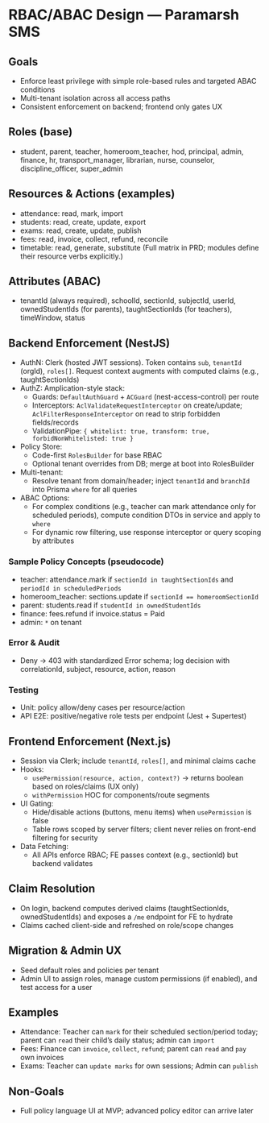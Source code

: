 # RBAC/ABAC Design — Paramarsh SMS

## Goals
- Enforce least privilege with simple role-based rules and targeted ABAC conditions
- Multi-tenant isolation across all access paths
- Consistent enforcement on backend; frontend only gates UX

## Roles (base)
- student, parent, teacher, homeroom_teacher, hod, principal, admin, finance, hr, transport_manager, librarian, nurse, counselor, discipline_officer, super_admin

## Resources & Actions (examples)
- attendance: read, mark, import
- students: read, create, update, export
- exams: read, create, update, publish
- fees: read, invoice, collect, refund, reconcile
- timetable: read, generate, substitute
(Full matrix in PRD; modules define their resource verbs explicitly.)

## Attributes (ABAC)
- tenantId (always required), schoolId, sectionId, subjectId, userId, ownedStudentIds (for parents), taughtSectionIds (for teachers), timeWindow, status

## Backend Enforcement (NestJS)
- AuthN: Clerk (hosted JWT sessions). Token contains `sub`, `tenantId` (orgId), `roles[]`. Request context augments with computed claims (e.g., taughtSectionIds)
- AuthZ: Amplication-style stack:
  - Guards: `DefaultAuthGuard` + `ACGuard` (nest-access-control) per route
  - Interceptors: `AclValidateRequestInterceptor` on create/update; `AclFilterResponseInterceptor` on read to strip forbidden fields/records
  - ValidationPipe: `{ whitelist: true, transform: true, forbidNonWhitelisted: true }`
- Policy Store:
  - Code-first `RolesBuilder` for base RBAC
  - Optional tenant overrides from DB; merge at boot into RolesBuilder
- Multi-tenant:
  - Resolve tenant from domain/header; inject `tenantId` and `branchId` into Prisma `where` for all queries
- ABAC Options:
  - For complex conditions (e.g., teacher can mark attendance only for scheduled periods), compute condition DTOs in service and apply to `where`
  - For dynamic row filtering, use response interceptor or query scoping by attributes

### Sample Policy Concepts (pseudocode)
- teacher: attendance.mark if `sectionId in taughtSectionIds` and `periodId in scheduledPeriods`
- homeroom_teacher: sections.update if `sectionId == homeroomSectionId`
- parent: students.read if `studentId in ownedStudentIds`
- finance: fees.refund if invoice.status = Paid
- admin: `*` on tenant

### Error & Audit
- Deny → 403 with standardized Error schema; log decision with correlationId, subject, resource, action, reason

### Testing
- Unit: policy allow/deny cases per resource/action
- API E2E: positive/negative role tests per endpoint (Jest + Supertest)

## Frontend Enforcement (Next.js)
- Session via Clerk; include `tenantId`, `roles[]`, and minimal claims cache
- Hooks:
  - `usePermission(resource, action, context?)` → returns boolean based on roles/claims (UX only)
  - `withPermission` HOC for components/route segments
- UI Gating:
  - Hide/disable actions (buttons, menu items) when `usePermission` is false
  - Table rows scoped by server filters; client never relies on front-end filtering for security
- Data Fetching:
  - All APIs enforce RBAC; FE passes context (e.g., sectionId) but backend validates

## Claim Resolution
- On login, backend computes derived claims (taughtSectionIds, ownedStudentIds) and exposes a `/me` endpoint for FE to hydrate
- Claims cached client-side and refreshed on role/scope changes

## Migration & Admin UX
- Seed default roles and policies per tenant
- Admin UI to assign roles, manage custom permissions (if enabled), and test access for a user

## Examples
- Attendance: Teacher can `mark` for their scheduled section/period today; parent can `read` their child’s daily status; admin can `import`
- Fees: Finance can `invoice`, `collect`, `refund`; parent can `read` and `pay` own invoices
- Exams: Teacher can `update marks` for own sessions; Admin can `publish`

## Non-Goals
- Full policy language UI at MVP; advanced policy editor can arrive later

